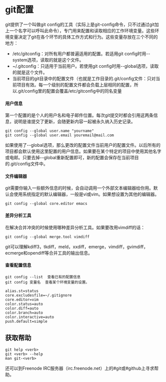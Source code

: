 # git配置

git提供了一个叫做git config的工具（实际上是git-config命令，只不过通过git加上一个名字可以呼叫此命令），专门用来配置和读取相应的工作环境变量。这些环境变量决定了git在各个环节的具体工作方式和行为。这些变量存放在三个不同的地方：

* /etc/gitconfig：对所有用户都普遍适用的配置。若适用git config时用--system选项，读取的就是这个文件。
* ~/.gitconfig：只适用于当前用户。若使用git config时用--global选项，读取的就是这个文件。
* 当前项目的git目录中的配置文件（也就是工作目录的.git/config文件：只对当前项目有效。每一个级别的配置文件都会负载上层相同的配置，所以.git/config里的配置会覆盖/etc/gitconfig中的同名变量

#### 用户信息

第一个配置的是个人的用户名和电子邮件位置。每次git提交时都会引用这两条信息，说明是谁提交了更新，会随更新内容一起被永久纳入历史记录。

```
git config --global user.name "yourname"
git config --global user.email youremail@mail.com
```

如果使用了--global选项，那么更改的配置文件当前用户的配置文件。以后所有的项目都会默认使用这里配置的用户信息。如果要在某个特定的项目中使用其他名字或电邮。只要去掉--global重新配置即可，新的配置会保存在当前项目的.git/config文件中。  

#### 文件编辑器

git需要你输入一些额外信息的时候，会自动调用一个外部文本编辑器给你用。默认会使用系统指定的默认编辑器，一般是vi或vim。如果想设置为其他的编辑器。

```
git config --global core.editor emacs
```

#### 差异分析工具

在解决合并冲突的时候使用哪种差异分析工具。如果要改用vimdiff的话：

```
git config --global merge.tool vimdiff
```

git可以理解kdiff3，tkdiff，meld，xxdiff，emerge，vimdiff，gvimdiff，ecmerge和opendiff等合并工具的输出信息。

#### 查看配置信息

```
git config --list  查看已有的配置信息
git config 变量名  查看某个环境变量的设置。
```

```
alias.st=status
core.excludesfile=~/.gitignore
core.editor=vim
color.status=auto
color.diff=auto
color.branch=auto
color.interactive=auto
push.default=simple
```

## 获取帮助

```
git help <verb>
git <verb> --help
man git-<verb>
```
还可以到Freenode IRC服务器（irc.freenode.net）上的#git或#github上寻求帮助。

